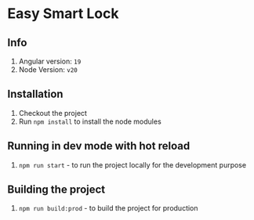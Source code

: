 # Easy Smart Lock

## Info
1. Angular version: `19`
2. Node Version: `v20`

## Installation
1. Checkout the project
2. Run `npm install` to install the node modules

## Running in dev mode with hot reload
1. `npm run start` - to run the project locally for the development purpose

## Building the project
1. `npm run build:prod` - to build the project for production
